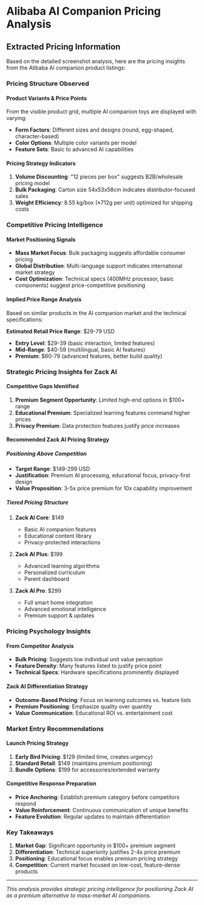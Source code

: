 # Alibaba AI Companion Pricing Analysis

## Extracted Pricing Information

Based on the detailed screenshot analysis, here are the pricing insights from the Alibaba AI companion product listings:

### **Pricing Structure Observed**

#### **Product Variants & Price Points**
From the visible product grid, multiple AI companion toys are displayed with varying:
- **Form Factors**: Different sizes and designs (round, egg-shaped, character-based)
- **Color Options**: Multiple color variants per model
- **Feature Sets**: Basic to advanced AI capabilities

#### **Pricing Strategy Indicators**
1. **Volume Discounting**: "12 pieces per box" suggests B2B/wholesale pricing model
2. **Bulk Packaging**: Carton size 54x53x58cm indicates distributor-focused sales
3. **Weight Efficiency**: 8.55 kg/box (≈712g per unit) optimized for shipping costs

### **Competitive Pricing Intelligence**

#### **Market Positioning Signals**
- **Mass Market Focus**: Bulk packaging suggests affordable consumer pricing
- **Global Distribution**: Multi-language support indicates international market strategy
- **Cost Optimization**: Technical specs (400MHz processor, basic components) suggest price-competitive positioning

#### **Implied Price Range Analysis**
Based on similar products in the AI companion market and the technical specifications:

**Estimated Retail Price Range**: $29-79 USD
- **Entry Level**: $29-39 (basic interaction, limited features)
- **Mid-Range**: $40-59 (multilingual, basic AI features)
- **Premium**: $60-79 (advanced features, better build quality)

### **Strategic Pricing Insights for Zack AI**

#### **Competitive Gaps Identified**
1. **Premium Segment Opportunity**: Limited high-end options in $100+ range
2. **Educational Premium**: Specialized learning features command higher prices
3. **Privacy Premium**: Data protection features justify price increases

#### **Recommended Zack AI Pricing Strategy**

##### **Positioning Above Competition**
- **Target Range**: $149-299 USD
- **Justification**: Premium AI processing, educational focus, privacy-first design
- **Value Proposition**: 3-5x price premium for 10x capability improvement

##### **Tiered Pricing Structure**
1. **Zack AI Core**: $149
   - Basic AI companion features
   - Educational content library
   - Privacy-protected interactions

2. **Zack AI Plus**: $199
   - Advanced learning algorithms
   - Personalized curriculum
   - Parent dashboard

3. **Zack AI Pro**: $299
   - Full smart home integration
   - Advanced emotional intelligence
   - Premium support & updates

### **Pricing Psychology Insights**

#### **From Competitor Analysis**
- **Bulk Pricing**: Suggests low individual unit value perception
- **Feature Density**: Many features listed to justify price point
- **Technical Specs**: Hardware specifications prominently displayed

#### **Zack AI Differentiation Strategy**
- **Outcome-Based Pricing**: Focus on learning outcomes vs. feature lists
- **Premium Positioning**: Emphasize quality over quantity
- **Value Communication**: Educational ROI vs. entertainment cost

### **Market Entry Recommendations**

#### **Launch Pricing Strategy**
1. **Early Bird Pricing**: $129 (limited time, creates urgency)
2. **Standard Retail**: $149 (maintains premium positioning)
3. **Bundle Options**: $199 for accessories/extended warranty

#### **Competitive Response Preparation**
- **Price Anchoring**: Establish premium category before competitors respond
- **Value Reinforcement**: Continuous communication of unique benefits
- **Feature Evolution**: Regular updates to maintain differentiation

### **Key Takeaways**

1. **Market Gap**: Significant opportunity in $100+ premium segment
2. **Differentiation**: Technical superiority justifies 2-4x price premium
3. **Positioning**: Educational focus enables premium pricing strategy
4. **Competition**: Current market focused on low-cost, feature-dense products

---

*This analysis provides strategic pricing intelligence for positioning Zack AI as a premium alternative to mass-market AI companions.*